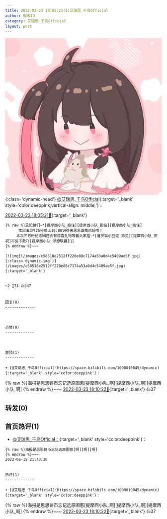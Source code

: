 ```yaml
---
title: 2022-03-23 18:05:21(1)艾瑞思_千鸟Official
author: 御坂IO
category: 艾瑞思_千鸟Official
layout: post
---
```


![img](/images/7e08840c56f251de28bdf766b647bd5fe9a5d50a.jpg){:class='dynamic-head'}
[@艾瑞思_千鸟Official](https://space.bilibili.com/1090010845/dynamic){:target='_blank' style='color:deeppink;vertical-align: middle;'}：

[2022-03-23 18:05:21🔗](https://t.bilibili.com/640772703617286145){:target='_blank'}

~~~
{% raw %}艾妃糖们~*[提摩西小队_抱住][提摩西小队_抱住][提摩西小队_抱住]
      本周五3月25号晚上19:00记得来思思直播间玩哦！
     本次三万粉纪念回还会有惊喜礼物等着大家捏~*[暹罗猫小豆泥_再见][提摩西小队_庆祝]不见不散吖[提摩西小队_浮想联翩]🎉🎈
{% endraw %}~~~

[![img](/images/c58518e2512ff220e88c7174a53a0d4c5409ae5f.jpg){:class='dynamic-img'}](/images/c58518e2512ff220e88c7174a53a0d4c5409ae5f.jpg){:target='_blank'}


↪️2 💬73 👍347


回复(0)
-------------



点赞(0)
-------------



置顶(1)
-------------

+ [@艾瑞思_千鸟Official](https://space.bilibili.com/1090010845/dynamic){:target='_blank' style='color:deeppink'}：
~~~
{% raw %}海报是思思铸币忘记选原图惹[提摩西小队_啊][提摩西小队_啊][提摩西小队_啊]
{% endraw %}~~~
[2022-03-23 18:10:22🔗](https://t.bilibili.com/640772703617286145#reply106501116064){:target='_blank'} 👍37


转发(0)
-------------



首页热评(1)
-------------

+ [@艾瑞思_千鸟Official：](https://space.bilibili.com/1090010845/dynamic){:target='_blank' style='color:deeppink'}：
~~~
{% raw %}海报是思思铸币忘记选原图惹[啊][啊][啊]
{% endraw %}~~~
2022-06-15 21:43:30


热评(1)
-------------

+ [@艾瑞思_千鸟Official](https://space.bilibili.com/1090010845/dynamic){:target='_blank' style='color:deeppink'}：
~~~
{% raw %}海报是思思铸币忘记选原图惹[提摩西小队_啊][提摩西小队_啊][提摩西小队_啊]
{% endraw %}~~~
[2022-03-23 18:10:22🔗](https://t.bilibili.com/640772703617286145#reply106501116064){:target='_blank'} 👍37


